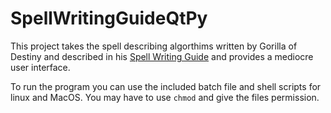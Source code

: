 # SpellWritingGuideQtPy

This project takes the spell describing algorthims written by Gorilla of Destiny and described in his [Spell Writing Guide](https://www.drivethrurpg.com/product/429711/The-Spell-Writing-Guide?manufacturers_id=22808) and provides a mediocre user interface.

To run the program you can use the included batch file and shell scripts for linux and MacOS. You may have to use `chmod` and give the files permission.
